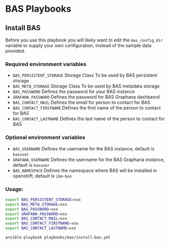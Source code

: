 # BAS Playbooks

## Install BAS
Before you use this playbook you will likely want to edit the `mas_config_dir` variable to supply your own configuration, instead of the sample data provided.

### Required environment variables
- `BAS_PERSISTENT_STORAGE` Storage Class To be used by BAS persistent storage
- `BAS_META_STORAGE` Storage Class To be used by BAS metadata storage
- `BAS_PASSWORD` Defines the password for your BAS instance
- `GRAFANA_PASSWORD` Defines the password for BAS Graphana dashbaord
- `BAS_CONTACT_MAIL` Defines the email for person to contact for BAS
- `BAS_CONTACT_FIRSTNAME` Defines the first name of the person to contact for BAS
- `BAS_CONTACT_LASTNAME` Defines the last name of the person to contact for BAS

### Optional environment variables
- `BAS_USERNAME` Defines the username for the BAS instance, default is `basuser` 
- `GRAFANA_USERNAME` Defines the username for the BAS Graphana instance, default is `basuser` 
- `BAS_NAMESPACE` Defines the namespace where BAS will be installed in openshift, default is `ibm-bas`

### Usage: 

```bash
export BAS_PERSISTENT_STORAGE=xxx
export BAS_META_STORAGE=xxx
export BAS_PASSWORD=xxx
export GRAFANA_PASSWORD=xxx
export BAS_CONTACT_MAIL=xxx
export BAS_CONTACT_FIRSTNAME=xxx
export BAS_CONTACT_LASTNAME=xxx

ansible-playbook playbooks/bas/install-bas.yml
```

